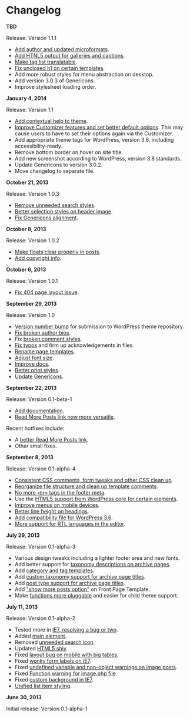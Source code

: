# Changelog

**TBD**

Release: Version 1.1.1

- [Add author and updated microformats](https://github.com/davidakennedy/accessible-zen/issues/56).
- [Add HTNL5 output for galleries and captions](https://github.com/davidakennedy/accessible-zen/issues/55).
- [Make tag list translatable](https://github.com/davidakennedy/accessible-zen/issues/57).
- [Fix unclosed h1 on certain templates](https://github.com/davidakennedy/accessible-zen/issues/58).
- Add more robust styles for menu abstraction on desktop.
- Add version 3.0.3 of Genericons.
- Improve stylesheet loading order.

**January 4, 2014**

Release: Version 1.1

- [Add contextual help to theme](https://github.com/davidakennedy/accessible-zen/issues/54). 
- [Improve Customizer features and set better default options](https://github.com/davidakennedy/accessible-zen/issues/53). This may cause users to have to set their options again via the Customizer.
- Add appropriate theme tags for WordPress, version 3.8, including accessibility-ready.
- Remove bottom border on hover on site title.
- Add new screenshot according to WordPress, version 3.8 standards.
- Update Genericons to version 3.0.2.
- Move changelog to separate file.

**October 21, 2013**

Release: Version 1.0.3

- [Remove unneeded search styles](https://github.com/davidakennedy/accessible-zen/issues/50).
- [Better selection styles on header image](https://github.com/davidakennedy/accessible-zen/issues/51).
- [Fix Genericons alignment](https://github.com/davidakennedy/accessible-zen/issues/52).

**October 8, 2013**

Release: Version 1.0.2

- [Make floats clear properly in posts](https://github.com/davidakennedy/accessible-zen/issues/48).
- [Add copyright info](https://github.com/davidakennedy/accessible-zen/issues/49).

**October 6, 2013**

Release: Version 1.0.1

- [Fix 404 page layout issue](https://github.com/davidakennedy/accessible-zen/issues/47).

**September 29, 2013**

Release: Version 1.0

- [Version number bump](https://github.com/davidakennedy/accessible-zen/issues/46) for submission to WordPress theme repository.
- [Fix broken author bios](https://github.com/davidakennedy/accessible-zen/issues/45).
- Fix [broken comment styles](https://github.com/davidakennedy/accessible-zen/issues/41).
- [Fix typos](https://github.com/davidakennedy/accessible-zen/issues/40) and firm up acknowledgements in files.
- [Rename page templates](https://github.com/davidakennedy/accessible-zen/issues/43).
- [Adjust font size](https://github.com/davidakennedy/accessible-zen/issues/44).
- [Improve docs](https://github.com/davidakennedy/accessible-zen/issues/38).
- [Better print styles](https://github.com/davidakennedy/accessible-zen/issues/42).
- [Update Genericons](https://github.com/davidakennedy/accessible-zen/issues/39).


**September 22, 2013**

Release: Version 0.1-beta-1

- [Add documentation](https://github.com/davidakennedy/accessible-zen/issues/33).
- [Read More Posts link now more versatile](https://github.com/davidakennedy/accessible-zen/issues/36).

Recent hotfixes include:

- A [better Read More Posts link](https://github.com/davidakennedy/accessible-zen/issues/35).
- Other small fixes.

**September 8, 2013**

Release: Version 0.1-alpha-4

- [Consistent CSS comments, form tweaks and other CSS clean up](https://github.com/davidakennedy/accessible-zen/issues/4).
- [Reorganize file structure and clean up template comments](https://github.com/davidakennedy/accessible-zen/issues/16).
- [No more `<br>` tags in the footer meta](https://github.com/davidakennedy/accessible-zen/issues/17).
- Use the [HTML5 support from WordPress core for certain elements](https://github.com/davidakennedy/accessible-zen/issues/27).
- [Improve menus on mobile devices](https://github.com/davidakennedy/accessible-zen/issues/29).
- [Better line height on headings](https://github.com/davidakennedy/accessible-zen/issues/30).
- [Add compatibility file for WordPress 3.6](https://github.com/davidakennedy/accessible-zen/issues/31).
- [More support for RTL languages in the editor](https://github.com/davidakennedy/accessible-zen/issues/32).

**July 29, 2013**

Release: Version 0.1-alpha-3

- Various design tweaks including a lighter footer area and new fonts.
- Add better support for [taxonomy descriptions on archive pages](https://github.com/davidakennedy/accessible-zen/issues/25).
- Add [category and tag templates](https://github.com/davidakennedy/accessible-zen/issues/24).
- Add [custom taxonomy support for archive page titles](https://github.com/davidakennedy/accessible-zen/issues/23).
- Add [post type support for archive page titles](https://github.com/davidakennedy/accessible-zen/issues/22).
- Add ["show more posts option"](https://github.com/davidakennedy/accessible-zen/issues/21) on Front Page Template.
- Make [functions more pluggable](https://github.com/davidakennedy/accessible-zen/issues/20) and easier for child theme support.

**July 11, 2013**

Release: Version 0.1-alpha-2

- Tested more in [IE7, resolving a bug or two](https://github.com/davidakennedy/accessible-zen/issues/1).
- Added [main element](https://github.com/davidakennedy/accessible-zen/issues/6).
- Removed [unneeded search icon](https://github.com/davidakennedy/accessible-zen/issues/8).
- Updated [HTML5 shiv](https://github.com/davidakennedy/accessible-zen/issues/9).
- Fixed [layout bug on mobile with big tables](https://github.com/davidakennedy/accessible-zen/issues/10).
- Fixed [wonky form labels on IE7](https://github.com/davidakennedy/accessible-zen/issues/13).
- Fixed [undefined variable and non-object warnings on image posts](https://github.com/davidakennedy/accessible-zen/issues/14).
- Fixed [Function warning for image.php file](https://github.com/davidakennedy/accessible-zen/issues/15).
- Fixed [custom background in IE7](https://github.com/davidakennedy/accessible-zen/issues/18).
- [Unified list item styling](https://github.com/davidakennedy/accessible-zen/issues/19).

**June 30, 2013**

Initial release: Version 0.1-alpha-1